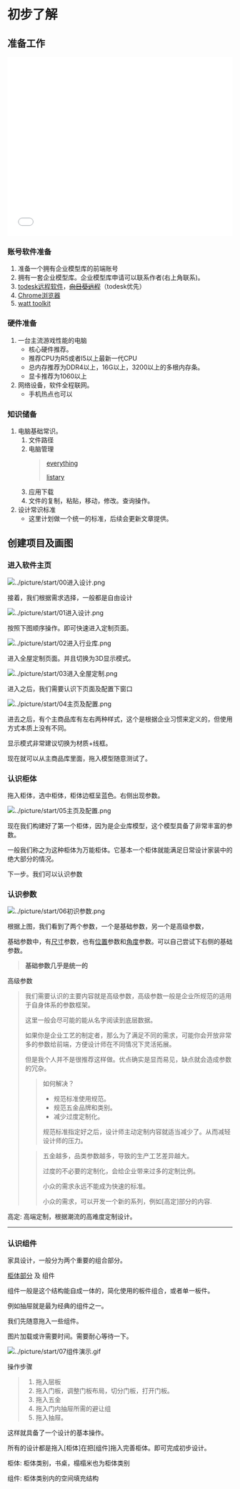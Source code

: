 # 初步了解
## 准备工作

<iframe src="//player.bilibili.com/player.html?aid=734978168&bvid=BV1fD4y1V7if&cid=957219032&page=1" scrolling="no" border="0" frameborder="no" framespacing="0" allowfullscreen="true" width="100%" height="400"> </iframe>

### 账号软件准备

1. 准备一个拥有企业模型库的前端账号
2. 拥有一套企业模型库。企业模型库申请可以联系作者(右上角联系)。
3. [todesk远程软件](https://www.todesk.com/download.html)，~~[向日葵远程](https://sunlogin.oray.com/)~~（todesk优先）
4. [Chrome浏览器](https://www.google.cn/chrome/index.html)
5. [watt toolkit](https://steampp.net/)

### 硬件准备

1. 一台主流游戏性能的电脑
   - 核心硬件推荐。
   - 推荐CPU为R5或者I5以上最新一代CPU
   - 总内存推荐为DDR4以上，16G以上，3200以上的多根内存条。
   - 显卡推荐为1060以上
2. 网络设备，软件全程联网。
   - 手机热点也可以

### 知识储备

1. 电脑基础常识。
   1. 文件路径
   2. 电脑管理
      > [everything](https://www.voidtools.com/zh-cn/)
      > 
      > [listary](https://www.listary.com/)
   3. 应用下载
   4. 文件的复制，粘贴，移动，修改。查询操作。
2. 设计常识标准
   - 这里计划做一个统一的标准，后续会更新文章提供。

## 创建项目及画图

### 进入软件主页

![../picture/start/00进入设计.png](../picture/start/00进入设计.png)

接着，我们根据需求选择，一般都是自由设计

![../picture/start/01进入设计.png](../picture/start/01进入设计.png)

按照下图顺序操作。即可快速进入定制页面。

![../picture/start/02进入行业库.png](../picture/start/02进入行业库.png)

进入全屋定制页面。并且切换为3D显示模式。

![../picture/start/03进入全屋定制.png](../picture/start/03进入全屋定制.png)

进入之后，我们需要认识下页面及配置下窗口

![../picture/start/04主页及配置.png](../picture/start/04主页及配置.png)

进去之后，有个主商品库有左右两种样式，这个是根据企业习惯来定义的，但使用方式本质上没有不同。

显示模式非常建议切换为材质+线框。

现在就可以从主商品库里面，拖入模型随意测试了。

### 认识柜体

拖入柜体，选中柜体，柜体边框呈蓝色。右侧出现参数。

![../picture/start/05主页及配置.png](../picture/start/05主页及配置.png)

现在我们构建好了第一个柜体，因为是企业库模型，这个模型具备了非常丰富的参数。

一般我们称之为这种柜体为万能柜体。它基本一个柜体就能满足日常设计家装中的绝大部分的情况。

下一步。我们可以认识参数

### 认识参数

![../picture/start/06初识参数.png](../picture/start/06初识参数.png)

根据上图，我们看到了两个参数，一个是基础参数，另一个是高级参数，

基础参数中，有[尺寸](../theory/维度基础.md#尺寸篇)参数，也有[位置](../theory/维度基础.md#位置篇)参数和[角度](/theory/维度基础.html#旋转篇)参数。可以自己尝试下右侧的基础参数。

> **基础参数几乎是统一的**

高级参数

> 我们需要认识的主要内容就是高级参数，高级参数一般是企业所规范的适用于自身体系的参数框架。
>
> 这里一般会尽可能的能从名字阅读到底层数据。
>
> 如果你是企业工艺的制定者，那么为了满足不同的需求，可能你会开放非常多的参数给前端，方便设计师在不同情况下灵活拓展。
>
> 但是我个人并不是很推荐这样做。优点确实是显而易见，缺点就会造成参数的冗杂。
>
> > 如何解决？
> >
> > - 规范标准使用规范。
> > - 规范五金品牌和类别。
> > - 减少过度定制化。
> >
> > 规范标准指定好之后，设计师主动定制内容就适当减少了。从而减轻设计师的压力。
>
> 
>
> > 五金越多，品类参数越多，导致的生产工艺差异越大。
> >
> > 过度的不必要的定制化，会给企业带来过多的定制比例。
> >
> > 小众的需求永远不能成为快速的标准。
> >
> > 小众的需求，可以开发一个新的系列，例如[高定]部分的内容.
> > 
高定: 高端定制，根据潮流的高难度定制设计。

---

### 认识组件

家具设计，一般分为两个重要的组合部分。

[柜体部分](#认识柜体)  及  组件

组件一般是这个结构能自成一体的，简化使用的板件组合，或者单一板件。

例如抽屉就是最为经典的组件之一。

我们先随意拖入一些组件。

图片加载或许需要时间。需要耐心等待一下。

![../picture/start/07组件演示.gif](../picture/start/07组件演示.gif)

操作步骤

> 1. 拖入层板
> 2. 拖入门板，调整门板布局，切分门板，打开门板。
> 3. 拖入五金
> 4. 拖入门内抽屉所需的避让组
> 5. 拖入抽屉。

这样就具备了一个设计的基本操作。

所有的设计都是拖入[柜体]在把[组件]拖入完善柜体。即可完成初步设计。

柜体: 柜体类别，书桌，榻榻米也为柜体类别

组件: 柜体类别内的空间填充结构
